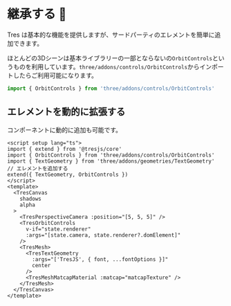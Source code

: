 # 継承する 🔌

Tres は基本的な機能を提供しますが、サードパーティのエレメントを簡単に追加できます。

ほとんどの3Dシーンは基本ライブラリーの一部とならないの`OrbitControls`というものを利用しています。`three/addons/controls/OrbitControls`からインポートしたらご利用可能になります。

```js
import { OrbitControls } from 'three/addons/controls/OrbitControls'
```

## エレメントを動的に拡張する

コンポーネントに動的に追加も可能です。

```vue {2,3,4,7,13,15}
<script setup lang="ts">
import { extend } from '@tresjs/core'
import { OrbitControls } from 'three/addons/controls/OrbitControls'
import { TextGeometry } from 'three/addons/geometries/TextGeometry'
// エレメントを追加する
extend({ TextGeometry, OrbitControls })
</script>
<template>
  <TresCanvas
    shadows
    alpha
  >
    <TresPerspectiveCamera :position="[5, 5, 5]" />
    <TresOrbitControls
      v-if="state.renderer"
      :args="[state.camera, state.renderer?.domElement]"
    />
    <TresMesh>
      <TresTextGeometry
        :args="['TresJS', { font, ...fontOptions }]"
        center
      />
      <TresMeshMatcapMaterial :matcap="matcapTexture" />
    </TresMesh>
  </TresCanvas>
</template>
```
